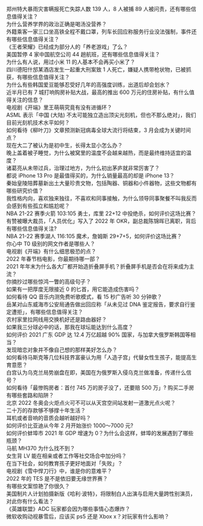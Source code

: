 郑州特大暴雨灾害瞒报死亡失踪人数 139 人，8 人被捕 89 人被问责，还有哪些信息值得关注？  
为什么营养学界的政治正确是喝汤没营养？  
外籍乘客一家三口坐高铁全程不戴口罩，列车长回应称服务行业没法强制，事件还有哪些信息值得关注？  
《王者荣耀》已经成为部分人的「养老游戏」了么？  
美国暂停 4 家中国航空公司 44 趟航班，还有哪些信息值得关注？  
为什么有人说，用过小米 11 的人基本不会再买小米了？  
四川德阳什邡某酒店发生一起重大刑案致 1 人死亡，嫌疑人携带枪状物，已被抓获，有哪些信息值得关注？  
为什么有些韩国爱豆能够忍受好几年的高强度训练，出道后却会划水？  
近半月已有 7 城打响购房补贴大战，最高的推出 600 万元的住房补贴，有什么值得关注的信息？  
电视剧《开端》里王萌萌究竟有没有进循环？  
ASML 表示「中国 (大陆) 不太可能独立造出顶尖光刻机，但也不那么绝对」，我们目前光刻机技术水平如何？  
如何看待《柳叶刀》文章预测新冠病毒全球大流行将结束，3 月会成为关键时间点？  
现在大二了被认为是初中生，长得太显小怎么办？  
晚上盖着被子睡觉，为什么被窝里的温度不会越来越热，而是最终维持适宜的温度？  
诸葛亮从未带过兵，治理过地方，为什么初出茅庐就非常厉害了？  
都说 iPhone 13 Pro 是最值得买的，为什么销量最高的却是 iPhone 13？  
秦始皇陵陪葬墓新出土大量珍贵文物，包括陶器、铜器和小件器物，这些文物都有哪些研究价值？  
我性格内向，喜欢独来独往，不喜欢和同事接触，为什么领导同事聚餐不叫我反而会感到有些孤立和尴尬呢？  
NBA 21-22 赛季火箭 103:105 勇士，库里 22+12 中投绝杀，如何评价这场比赛？  
有赞被曝大裁员，「人员优化」写入了 2022 年 OKR，副总裁陈锦晖已离职，背后有哪些信息值得关注?  
NBA 21-22 赛季湖人 116:105 魔术，詹姆斯 29+7+5，如何评价这场比赛？  
你心中 T0 级别的网文作者是哪些人？  
电视剧《开端》有什么细思极恐的点？  
2022 年春节档电影，你最期待哪一部？  
2021 年年末为什么各大厂都开始造折叠屏手机？折叠屏手机是否会在将来成为主流？  
你摘抄过哪些惊鸿一瞥的高级句子？  
如果有一把厚度无限接近 0 的匕首，用它能造成伤害吗？  
如何看待 QQ 音乐内测免费听歌模式，看 15 秒广告听 30 分钟歌？  
岳某对山东威海市公安局通告做出回应称「从未见过 DNA 鉴定报告，要求自行鉴定遭拒」，有哪些信息值得关注？  
农村家里拉网线用交换机好还是路由器好？  
如果我三分球必中的话，那我在球坛能达到什么高度？  
如何评价 2021 广东 GDP 达 12.4 万亿超越 90% 国家，与加拿大俄罗斯韩国等相当？  
发现暗恋对象并不像自己想的那样美好怎么办？  
如何看待马斯克等几位科技界富豪认为用「人造子宫」代替女性生孩子，能提高生育意愿？  
白宫认为乌克兰局势崩盘在即，美国在为俄罗斯入侵乌克兰做准备，传递什么信号？  
如何看待「最惨购房者：首付 745 万的房子没了，还要赔 500 万」? 购买二手房有哪些套路和陷阱？  
北京 2022 冬奥会火炬点火可不可以从天宫空间站发射一道激光点火呢？  
二十万的存款够不够撑十年生活？  
耳机或者音响的音质会越听越好吗？  
如何评价比亚迪从今年 2 月开始涨价 1000～7000 元?  
如何评价蚌埠市 2021 年 GDP 增速为 0？为什么会这样，蚌埠的发展遇到了哪些瓶颈？  
马航 MH370 为什么找不到？  
女生背 LV 能在相亲或者工作等社交场合中加分吗？  
在当下社会，如何教育孩子更好地面对「失败」？  
电视剧《雪中悍刀行》中，谁是你的意难平？  
2022 年的 TES 是不是依旧要无缘世界赛？  
有哪些文案惊艳了你很久？  
美国制片人计划拍摄新版《哈利·波特》，将限制白人出演与启用大量跨性别演员，对此你有什么看法？  
《英雄联盟》ADC 玩家都会因为哪些事情心态爆炸？  
微软收购动视暴雪后，应该买 ps5 还是 Xbox x？对玩家有什么影响？  
